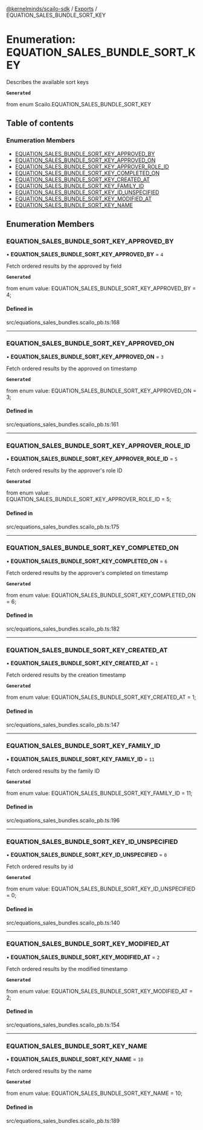 [@kernelminds/scailo-sdk](../README.md) / [Exports](../modules.md) / EQUATION\_SALES\_BUNDLE\_SORT\_KEY

# Enumeration: EQUATION\_SALES\_BUNDLE\_SORT\_KEY

Describes the available sort keys

**`Generated`**

from enum Scailo.EQUATION_SALES_BUNDLE_SORT_KEY

## Table of contents

### Enumeration Members

- [EQUATION\_SALES\_BUNDLE\_SORT\_KEY\_APPROVED\_BY](EQUATION_SALES_BUNDLE_SORT_KEY.md#equation_sales_bundle_sort_key_approved_by)
- [EQUATION\_SALES\_BUNDLE\_SORT\_KEY\_APPROVED\_ON](EQUATION_SALES_BUNDLE_SORT_KEY.md#equation_sales_bundle_sort_key_approved_on)
- [EQUATION\_SALES\_BUNDLE\_SORT\_KEY\_APPROVER\_ROLE\_ID](EQUATION_SALES_BUNDLE_SORT_KEY.md#equation_sales_bundle_sort_key_approver_role_id)
- [EQUATION\_SALES\_BUNDLE\_SORT\_KEY\_COMPLETED\_ON](EQUATION_SALES_BUNDLE_SORT_KEY.md#equation_sales_bundle_sort_key_completed_on)
- [EQUATION\_SALES\_BUNDLE\_SORT\_KEY\_CREATED\_AT](EQUATION_SALES_BUNDLE_SORT_KEY.md#equation_sales_bundle_sort_key_created_at)
- [EQUATION\_SALES\_BUNDLE\_SORT\_KEY\_FAMILY\_ID](EQUATION_SALES_BUNDLE_SORT_KEY.md#equation_sales_bundle_sort_key_family_id)
- [EQUATION\_SALES\_BUNDLE\_SORT\_KEY\_ID\_UNSPECIFIED](EQUATION_SALES_BUNDLE_SORT_KEY.md#equation_sales_bundle_sort_key_id_unspecified)
- [EQUATION\_SALES\_BUNDLE\_SORT\_KEY\_MODIFIED\_AT](EQUATION_SALES_BUNDLE_SORT_KEY.md#equation_sales_bundle_sort_key_modified_at)
- [EQUATION\_SALES\_BUNDLE\_SORT\_KEY\_NAME](EQUATION_SALES_BUNDLE_SORT_KEY.md#equation_sales_bundle_sort_key_name)

## Enumeration Members

### EQUATION\_SALES\_BUNDLE\_SORT\_KEY\_APPROVED\_BY

• **EQUATION\_SALES\_BUNDLE\_SORT\_KEY\_APPROVED\_BY** = ``4``

Fetch ordered results by the approved by field

**`Generated`**

from enum value: EQUATION_SALES_BUNDLE_SORT_KEY_APPROVED_BY = 4;

#### Defined in

src/equations_sales_bundles.scailo_pb.ts:168

___

### EQUATION\_SALES\_BUNDLE\_SORT\_KEY\_APPROVED\_ON

• **EQUATION\_SALES\_BUNDLE\_SORT\_KEY\_APPROVED\_ON** = ``3``

Fetch ordered results by the approved on timestamp

**`Generated`**

from enum value: EQUATION_SALES_BUNDLE_SORT_KEY_APPROVED_ON = 3;

#### Defined in

src/equations_sales_bundles.scailo_pb.ts:161

___

### EQUATION\_SALES\_BUNDLE\_SORT\_KEY\_APPROVER\_ROLE\_ID

• **EQUATION\_SALES\_BUNDLE\_SORT\_KEY\_APPROVER\_ROLE\_ID** = ``5``

Fetch ordered results by the approver's role ID

**`Generated`**

from enum value: EQUATION_SALES_BUNDLE_SORT_KEY_APPROVER_ROLE_ID = 5;

#### Defined in

src/equations_sales_bundles.scailo_pb.ts:175

___

### EQUATION\_SALES\_BUNDLE\_SORT\_KEY\_COMPLETED\_ON

• **EQUATION\_SALES\_BUNDLE\_SORT\_KEY\_COMPLETED\_ON** = ``6``

Fetch ordered results by the approver's completed on timestamp

**`Generated`**

from enum value: EQUATION_SALES_BUNDLE_SORT_KEY_COMPLETED_ON = 6;

#### Defined in

src/equations_sales_bundles.scailo_pb.ts:182

___

### EQUATION\_SALES\_BUNDLE\_SORT\_KEY\_CREATED\_AT

• **EQUATION\_SALES\_BUNDLE\_SORT\_KEY\_CREATED\_AT** = ``1``

Fetch ordered results by the creation timestamp

**`Generated`**

from enum value: EQUATION_SALES_BUNDLE_SORT_KEY_CREATED_AT = 1;

#### Defined in

src/equations_sales_bundles.scailo_pb.ts:147

___

### EQUATION\_SALES\_BUNDLE\_SORT\_KEY\_FAMILY\_ID

• **EQUATION\_SALES\_BUNDLE\_SORT\_KEY\_FAMILY\_ID** = ``11``

Fetch ordered results by the family ID

**`Generated`**

from enum value: EQUATION_SALES_BUNDLE_SORT_KEY_FAMILY_ID = 11;

#### Defined in

src/equations_sales_bundles.scailo_pb.ts:196

___

### EQUATION\_SALES\_BUNDLE\_SORT\_KEY\_ID\_UNSPECIFIED

• **EQUATION\_SALES\_BUNDLE\_SORT\_KEY\_ID\_UNSPECIFIED** = ``0``

Fetch ordered results by id

**`Generated`**

from enum value: EQUATION_SALES_BUNDLE_SORT_KEY_ID_UNSPECIFIED = 0;

#### Defined in

src/equations_sales_bundles.scailo_pb.ts:140

___

### EQUATION\_SALES\_BUNDLE\_SORT\_KEY\_MODIFIED\_AT

• **EQUATION\_SALES\_BUNDLE\_SORT\_KEY\_MODIFIED\_AT** = ``2``

Fetch ordered results by the modified timestamp

**`Generated`**

from enum value: EQUATION_SALES_BUNDLE_SORT_KEY_MODIFIED_AT = 2;

#### Defined in

src/equations_sales_bundles.scailo_pb.ts:154

___

### EQUATION\_SALES\_BUNDLE\_SORT\_KEY\_NAME

• **EQUATION\_SALES\_BUNDLE\_SORT\_KEY\_NAME** = ``10``

Fetch ordered results by the name

**`Generated`**

from enum value: EQUATION_SALES_BUNDLE_SORT_KEY_NAME = 10;

#### Defined in

src/equations_sales_bundles.scailo_pb.ts:189
